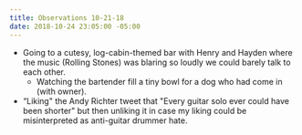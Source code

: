 ```yaml
---
title: Observations 10-21-18
date: 2018-10-24 23:05:00 -05:00
---
```


- Going to a cutesy, log-cabin-themed bar with Henry and Hayden where the music (Rolling Stones) was blaring so loudly we could barely talk to each other.
	- Watching the bartender fill a tiny bowl for a dog who had come in (with owner).
- “Liking" the Andy Richter tweet that "Every guitar solo ever could have been shorter" but then unliking it in case my liking could be misinterpreted as anti-guitar drummer hate.